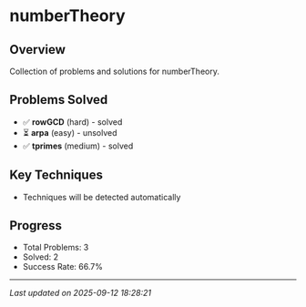 # numberTheory

## Overview
Collection of problems and solutions for numberTheory.

## Problems Solved
- ✅ **rowGCD** (hard) - solved
- ⏳ **arpa** (easy) - unsolved
- ✅ **tprimes** (medium) - solved

## Key Techniques
- Techniques will be detected automatically

## Progress
- Total Problems: 3
- Solved: 2
- Success Rate: 66.7%

---
*Last updated on 2025-09-12 18:28:21*

